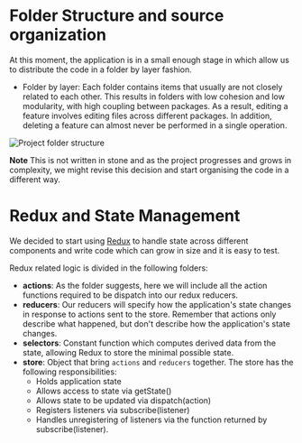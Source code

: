 # Folder Structure and source organization
At this moment, the application is in a small enough stage in which allow us to distribute the code in a folder by layer fashion. 

* Folder by layer: Each folder contains items that usually are not closely related to each other. This results in folders with low cohesion and low modularity, with high coupling between packages. As a result, editing a feature involves editing files across different packages. In addition, deleting a feature can almost never be performed in a single operation.

![Project folder structure](https://github.com/SuperblocksHQ/studio/blob/master/resources/images/folder-structure.png)

**Note** This is not written in stone and as the project progresses and grows in complexity, we might revise this decision and start organising the code in a different way. 


# Redux and State Management
We decided to start using [Redux](https://redux.js.org/) to handle state across different components and write code which can grow in size and it is easy to test. 

Redux related logic is divided in the following folders:
 - **actions**: As the folder suggests, here we will include all the action functions required to be dispatch into our redux reducers. 
 - **reducers**: Our reducers will specify how the application's state changes in response to actions sent to the store. Remember that actions only describe what happened, but don't describe how the application's state changes.
 - **selectors**: Constant function which computes derived data from the state, allowing Redux to store the minimal possible state.
 - **store**: Object that bring `actions` and `reducers` together. The store has the following responsibilities:
    - Holds application state
    - Allows access to state via getState()
    - Allows state to be updated via dispatch(action)
    - Registers listeners via subscribe(listener)
    - Handles unregistering of listeners via the function returned by subscribe(listener).



